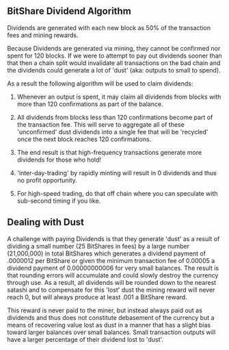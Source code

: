 BitShare Dividend Algorithm
---------------------------

Dividends are generated with each new block as 50% of the transaction fees and mining rewards.

Because Dividends are generated via mining, they cannot be confirmed nor spent for 120 blocks. If
we were to attempt to pay out dividends sooner than that then a chain split would invalidate
all transactions on the bad chain and the dividends could generate a lot of 'dust' (aka: outputs to small to spend).

As a result the following algorithm will be used to claim dividends:

1) Whenever an output is spent, it may claim all dividends from blocks with more than 120 confirmations as
part of the balance.

2) All dividends from blocks less than 120 confirmations become part of the transaction fee.  This will
serve to aggregate all of these 'unconfirmed' dust dividends into a single fee that will be 'recycled' once
the next block reaches 120 confirmations.

3) The end result is that high-frequency transactions generate more dividends for those who hold! 

4) 'inter-day-trading' by rapidly minting will result in 0 dividends and thus no profit opportunity. 

5) For high-speed trading, do that off chain where you can speculate with sub-second timing if you like.


Dealing with Dust
-----------------
A challenge with paying Dividends is that they generate 'dust' as a result of dividing a
small number (25 BitShares in fees) by a large number (21,000,000) in total BitShares which
generates a dividend payment of .0000012 per BitShare or given the minimum transaction fee
of 0.00005 a dividend payment of 0.00000000006 for very small balances.  The result is that
rounding errors will accumulate and could slowly destroy the currency through use. As a result, 
all dividends will be rounded down to the nearest satashi and to compensate for this 'lost'
dust the mining reward will never reach 0, but will always produce at least .001 a BitShare reward. 

This reward is never paid to the miner, but instead always paid out as dividends and thus does
not constitute debasement of the currency but a means of recovering value lost as dust in a manner
that has a slight bias toward larger balances over small balances.   Small transaction outputs will
have a larger percentage of their dividend lost to 'dust'.  



